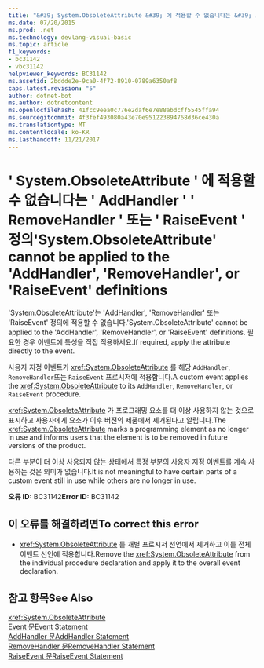 ```yaml
---
title: "&#39; System.ObsoleteAttribute &#39; 에 적용할 수 없습니다는 &#39; AddHandler &#39; &#39; RemoveHandler &#39; 또는 &#39; RaiseEvent &#39; 정의"
ms.date: 07/20/2015
ms.prod: .net
ms.technology: devlang-visual-basic
ms.topic: article
f1_keywords:
- bc31142
- vbc31142
helpviewer_keywords: BC31142
ms.assetid: 2bddde2e-9ca0-4f72-8910-0789a6350af8
caps.latest.revision: "5"
author: dotnet-bot
ms.author: dotnetcontent
ms.openlocfilehash: 41fcc9eea0c776e2daf6e7e88abdcff5545ffa94
ms.sourcegitcommit: 4f3fef493080a43e70e951223894768d36ce430a
ms.translationtype: MT
ms.contentlocale: ko-KR
ms.lasthandoff: 11/21/2017
---
```

# <a name="39systemobsoleteattribute39-cannot-be-applied-to-the-39addhandler39-39removehandler39-or-39raiseevent39-definitions"></a><span data-ttu-id="01c50-102">&#39; System.ObsoleteAttribute &#39; 에 적용할 수 없습니다는 &#39; AddHandler &#39; &#39; RemoveHandler &#39; 또는 &#39; RaiseEvent &#39; 정의</span><span class="sxs-lookup"><span data-stu-id="01c50-102">&#39;System.ObsoleteAttribute&#39; cannot be applied to the &#39;AddHandler&#39;, &#39;RemoveHandler&#39;, or &#39;RaiseEvent&#39; definitions</span></span>
<span data-ttu-id="01c50-103">'System.ObsoleteAttribute'는 'AddHandler', 'RemoveHandler' 또는 'RaiseEvent' 정의에 적용할 수 없습니다.</span><span class="sxs-lookup"><span data-stu-id="01c50-103">'System.ObsoleteAttribute' cannot be applied to the 'AddHandler', 'RemoveHandler', or 'RaiseEvent' definitions.</span></span> <span data-ttu-id="01c50-104">필요한 경우 이벤트에 특성을 직접 적용하세요.</span><span class="sxs-lookup"><span data-stu-id="01c50-104">If required, apply the attribute directly to the event.</span></span>  
  
 <span data-ttu-id="01c50-105">사용자 지정 이벤트가 <xref:System.ObsoleteAttribute> 를 해당 `AddHandler`, `RemoveHandler`또는 `RaiseEvent` 프로시저에 적용합니다.</span><span class="sxs-lookup"><span data-stu-id="01c50-105">A custom event applies the <xref:System.ObsoleteAttribute> to its `AddHandler`, `RemoveHandler`, or `RaiseEvent` procedure.</span></span>  
  
 <span data-ttu-id="01c50-106"><xref:System.ObsoleteAttribute> 가 프로그래밍 요소를 더 이상 사용하지 않는 것으로 표시하고 사용자에게 요소가 이후 버전의 제품에서 제거된다고 알립니다.</span><span class="sxs-lookup"><span data-stu-id="01c50-106">The <xref:System.ObsoleteAttribute> marks a programming element as no longer in use and informs users that the element is to be removed in future versions of the product.</span></span>  
  
 <span data-ttu-id="01c50-107">다른 부분이 더 이상 사용되지 않는 상태에서 특정 부분의 사용자 지정 이벤트를 계속 사용하는 것은 의미가 없습니다.</span><span class="sxs-lookup"><span data-stu-id="01c50-107">It is not meaningful to have certain parts of a custom event still in use while others are no longer in use.</span></span>  
  
 <span data-ttu-id="01c50-108">**오류 ID:** BC31142</span><span class="sxs-lookup"><span data-stu-id="01c50-108">**Error ID:** BC31142</span></span>  
  
## <a name="to-correct-this-error"></a><span data-ttu-id="01c50-109">이 오류를 해결하려면</span><span class="sxs-lookup"><span data-stu-id="01c50-109">To correct this error</span></span>  
  
-   <span data-ttu-id="01c50-110"><xref:System.ObsoleteAttribute> 를 개별 프로시저 선언에서 제거하고 이를 전체 이벤트 선언에 적용합니다.</span><span class="sxs-lookup"><span data-stu-id="01c50-110">Remove the <xref:System.ObsoleteAttribute> from the individual procedure declaration and apply it to the overall event declaration.</span></span>  
  
## <a name="see-also"></a><span data-ttu-id="01c50-111">참고 항목</span><span class="sxs-lookup"><span data-stu-id="01c50-111">See Also</span></span>  
 <xref:System.ObsoleteAttribute>  
 [<span data-ttu-id="01c50-112">Event 문</span><span class="sxs-lookup"><span data-stu-id="01c50-112">Event Statement</span></span>](../../visual-basic/language-reference/statements/event-statement.md)  
 [<span data-ttu-id="01c50-113">AddHandler 문</span><span class="sxs-lookup"><span data-stu-id="01c50-113">AddHandler Statement</span></span>](../../visual-basic/language-reference/statements/addhandler-statement.md)  
 [<span data-ttu-id="01c50-114">RemoveHandler 문</span><span class="sxs-lookup"><span data-stu-id="01c50-114">RemoveHandler Statement</span></span>](../../visual-basic/language-reference/statements/removehandler-statement.md)  
 [<span data-ttu-id="01c50-115">RaiseEvent 문</span><span class="sxs-lookup"><span data-stu-id="01c50-115">RaiseEvent Statement</span></span>](../../visual-basic/language-reference/statements/raiseevent-statement.md)

